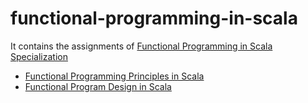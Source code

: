# functional-programming-in-scala
It contains the assignments of [Functional Programming in Scala Specialization](https://www.coursera.org/specializations/scala?utm_source=gg&utm_medium=sem&utm_campaign=31-FunctionalScalaSpecialization-EU&utm_content=B2C&campaignid=13845952053&adgroupid=130246592368&device=c&keyword=functional%20programming%20in%20scala%20specialization&matchtype=b&network=g&devicemodel=&adpostion=&creativeid=532673310180&hide_mobile_promo&gclid=CjwKCAjwuYWSBhByEiwAKd_n_iNdd0jnghI912Sbuw3naRCCGZQEZsdYWdRCyGCm8MkoU7ShVIDtlRoCQ-gQAvD_BwE)

- [Functional Programming Principles in Scala](./principles)
- [Functional Program Design in Scala](./design)
